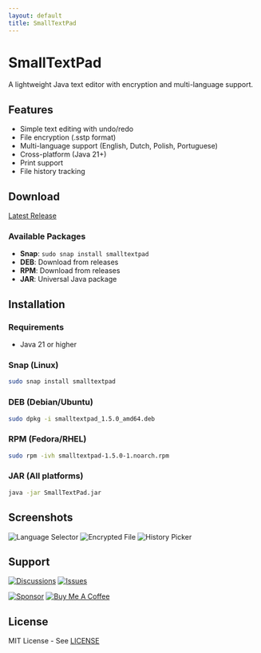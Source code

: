 ```yaml
---
layout: default
title: SmallTextPad
---
```


# SmallTextPad

A lightweight Java text editor with encryption and multi-language support.

## Features

- Simple text editing with undo/redo
- File encryption (.sstp format)
- Multi-language support (English, Dutch, Polish, Portuguese)
- Cross-platform (Java 21+)
- Print support
- File history tracking

## Download

[Latest Release](https://github.com/gcclinux/smalltextpad/releases/latest)

### Available Packages

- **Snap**: `sudo snap install smalltextpad`
- **DEB**: Download from releases
- **RPM**: Download from releases
- **JAR**: Universal Java package

## Installation

### Requirements
- Java 21 or higher

### Snap (Linux)
```bash
sudo snap install smalltextpad
```

### DEB (Debian/Ubuntu)
```bash
sudo dpkg -i smalltextpad_1.5.0_amd64.deb
```

### RPM (Fedora/RHEL)
```bash
sudo rpm -ivh smalltextpad-1.5.0-1.noarch.rpm
```

### JAR (All platforms)
```bash
java -jar SmallTextPad.jar
```

## Screenshots

![Language Selector](https://github.com/gcclinux/smalltextpad/edit/main/screenshots/languages.png)
![Encrypted File](https://github.com/gcclinux/smalltextpad/edit/main/screenshots/encrypted.png)
![History Picker](https://github.com/gcclinux/smalltextpad/edit/main/screenshotshistory-picker.png)

## Support

[![Discussions](https://img.shields.io/badge/💬_Join_Discussions-GitHub-blue?style=for-the-badge)](https://github.com/gcclinux/smalltextpad/discussions) 
[![Issues](https://img.shields.io/badge/🐛_Report_Issues-GitHub-red?style=for-the-badge)](https://github.com/gcclinux/smalltextpad/issues)   

[![Sponsor](https://img.shields.io/badge/💖_Sponsor-GitHub-pink?style=for-the-badge)](https://github.com/sponsors/gcclinux) 
[![Buy Me A Coffee](https://img.shields.io/badge/☕_Buy_Me_A_Coffee-Support-yellow?style=for-the-badge)](https://www.buymeacoffee.com/gcclinux) 

## License

MIT License - See [LICENSE](https://github.com/gcclinux/smalltextpad/blob/main/LICENSE)